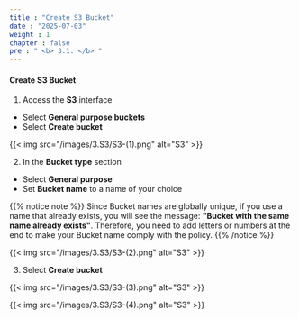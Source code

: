 ```yaml
---
title : "Create S3 Bucket"
date : "2025-07-03"
weight : 1
chapter : false
pre : " <b> 3.1. </b> "
---
```


#### Create S3 Bucket
1. Access the **S3** interface
- Select **General purpose buckets**
- Select **Create bucket**

{{< img src="/images/3.S3/S3-(1).png" alt="S3" >}}

2. In the **Bucket type** section
- Select **General purpose**
- Set **Bucket name** to a name of your choice

{{% notice note %}}
Since Bucket names are globally unique, if you use a name that already exists, you will see the message: **"Bucket with the same name already exists"**. Therefore, you need to add letters or numbers at the end to make your Bucket name comply with the policy.
{{% /notice %}}

{{< img src="/images/3.S3/S3-(2).png" alt="S3" >}}

3. Select **Create bucket**

{{< img src="/images/3.S3/S3-(3).png" alt="S3" >}}

{{< img src="/images/3.S3/S3-(4).png" alt="S3" >}}